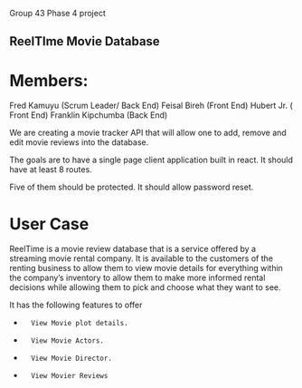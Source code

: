Group 43 Phase 4 project

## ReelTIme Movie Database
 
# Members:
 
Fred Kamuyu (Scrum Leader/ Back End)
Feisal Bireh (Front End)
Hubert Jr. ( Front End)
Franklin Kipchumba (Back End)
 
 
We are creating a movie tracker API that will allow one to add, remove and edit movie reviews into the database.
 
The goals are to have a single page client application built in react.
It should have at least 8 routes.
 
Five of them should be protected.
It should allow password reset.
 
 
# User Case
 
 
ReelTime is a movie review database that is a service offered by a streaming movie rental company. It is available to the customers of the renting business to allow them to view movie details for everything within the company’s inventory to allow them to make more informed rental decisions while allowing them to pick and choose what they want to see.
 
It has the following features to offer
 

-   	View Movie plot details.
-   	View Movie Actors.
-   	View Movie Director.
-   	View Movier Reviews 
 
 


